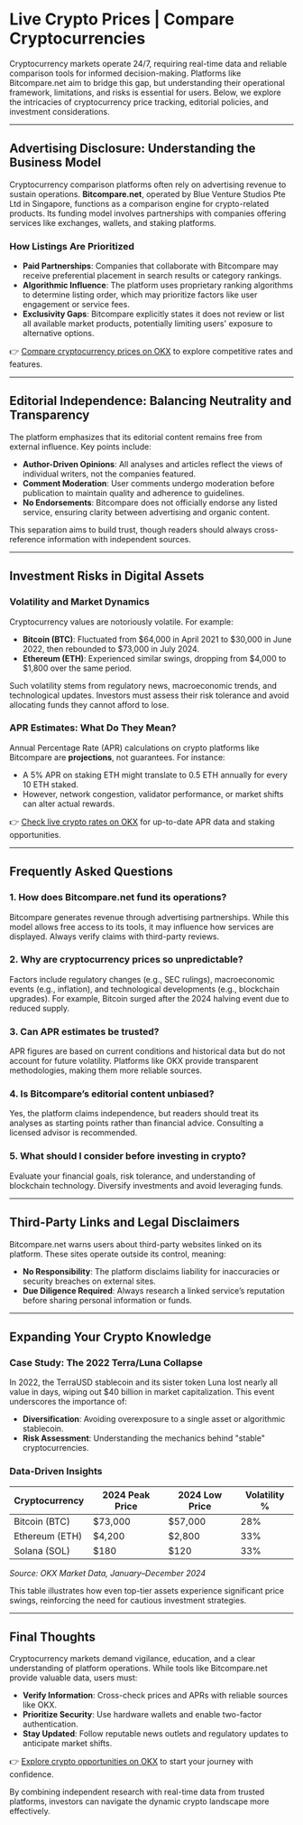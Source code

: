 # Live Crypto Prices | Compare Cryptocurrencies  

Cryptocurrency markets operate 24/7, requiring real-time data and reliable comparison tools for informed decision-making. Platforms like Bitcompare.net aim to bridge this gap, but understanding their operational framework, limitations, and risks is essential for users. Below, we explore the intricacies of cryptocurrency price tracking, editorial policies, and investment considerations.  

---

## Advertising Disclosure: Understanding the Business Model  

Cryptocurrency comparison platforms often rely on advertising revenue to sustain operations. **Bitcompare.net**, operated by Blue Venture Studios Pte Ltd in Singapore, functions as a comparison engine for crypto-related products. Its funding model involves partnerships with companies offering services like exchanges, wallets, and staking platforms.  

### How Listings Are Prioritized  
- **Paid Partnerships**: Companies that collaborate with Bitcompare may receive preferential placement in search results or category rankings.  
- **Algorithmic Influence**: The platform uses proprietary ranking algorithms to determine listing order, which may prioritize factors like user engagement or service fees.  
- **Exclusivity Gaps**: Bitcompare explicitly states it does not review or list all available market products, potentially limiting users' exposure to alternative options.  

👉 [Compare cryptocurrency prices on OKX](https://bit.ly/okx-bonus) to explore competitive rates and features.  

---

## Editorial Independence: Balancing Neutrality and Transparency  

The platform emphasizes that its editorial content remains free from external influence. Key points include:  
- **Author-Driven Opinions**: All analyses and articles reflect the views of individual writers, not the companies featured.  
- **Comment Moderation**: User comments undergo moderation before publication to maintain quality and adherence to guidelines.  
- **No Endorsements**: Bitcompare does not officially endorse any listed service, ensuring clarity between advertising and organic content.  

This separation aims to build trust, though readers should always cross-reference information with independent sources.  

---

## Investment Risks in Digital Assets  

### Volatility and Market Dynamics  
Cryptocurrency values are notoriously volatile. For example:  
- **Bitcoin (BTC)**: Fluctuated from $64,000 in April 2021 to $30,000 in June 2022, then rebounded to $73,000 in July 2024.  
- **Ethereum (ETH)**: Experienced similar swings, dropping from $4,000 to $1,800 over the same period.  

Such volatility stems from regulatory news, macroeconomic trends, and technological updates. Investors must assess their risk tolerance and avoid allocating funds they cannot afford to lose.  

### APR Estimates: What Do They Mean?  
Annual Percentage Rate (APR) calculations on crypto platforms like Bitcompare are **projections**, not guarantees. For instance:  
- A 5% APR on staking ETH might translate to 0.5 ETH annually for every 10 ETH staked.  
- However, network congestion, validator performance, or market shifts can alter actual rewards.  

👉 [Check live crypto rates on OKX](https://bit.ly/okx-bonus) for up-to-date APR data and staking opportunities.  

---

## Frequently Asked Questions  

### **1. How does Bitcompare.net fund its operations?**  
Bitcompare generates revenue through advertising partnerships. While this model allows free access to its tools, it may influence how services are displayed. Always verify claims with third-party reviews.  

### **2. Why are cryptocurrency prices so unpredictable?**  
Factors include regulatory changes (e.g., SEC rulings), macroeconomic events (e.g., inflation), and technological developments (e.g., blockchain upgrades). For example, Bitcoin surged after the 2024 halving event due to reduced supply.  

### **3. Can APR estimates be trusted?**  
APR figures are based on current conditions and historical data but do not account for future volatility. Platforms like OKX provide transparent methodologies, making them more reliable sources.  

### **4. Is Bitcompare’s editorial content unbiased?**  
Yes, the platform claims independence, but readers should treat its analyses as starting points rather than financial advice. Consulting a licensed advisor is recommended.  

### **5. What should I consider before investing in crypto?**  
Evaluate your financial goals, risk tolerance, and understanding of blockchain technology. Diversify investments and avoid leveraging funds.  

---

## Third-Party Links and Legal Disclaimers  

Bitcompare.net warns users about third-party websites linked on its platform. These sites operate outside its control, meaning:  
- **No Responsibility**: The platform disclaims liability for inaccuracies or security breaches on external sites.  
- **Due Diligence Required**: Always research a linked service’s reputation before sharing personal information or funds.  

---

## Expanding Your Crypto Knowledge  

### Case Study: The 2022 Terra/Luna Collapse  
In 2022, the TerraUSD stablecoin and its sister token Luna lost nearly all value in days, wiping out $40 billion in market capitalization. This event underscores the importance of:  
- **Diversification**: Avoiding overexposure to a single asset or algorithmic stablecoin.  
- **Risk Assessment**: Understanding the mechanics behind "stable" cryptocurrencies.  

### Data-Driven Insights  
| Cryptocurrency | 2024 Peak Price | 2024 Low Price | Volatility % |  
|----------------|-----------------|----------------|--------------|  
| Bitcoin (BTC)  | $73,000         | $57,000        | 28%          |  
| Ethereum (ETH) | $4,200          | $2,800         | 33%          |  
| Solana (SOL)   | $180            | $120           | 33%          |  

*Source: OKX Market Data, January–December 2024*  

This table illustrates how even top-tier assets experience significant price swings, reinforcing the need for cautious investment strategies.  

---

## Final Thoughts  

Cryptocurrency markets demand vigilance, education, and a clear understanding of platform operations. While tools like Bitcompare.net provide valuable data, users must:  
- **Verify Information**: Cross-check prices and APRs with reliable sources like OKX.  
- **Prioritize Security**: Use hardware wallets and enable two-factor authentication.  
- **Stay Updated**: Follow reputable news outlets and regulatory updates to anticipate market shifts.  

👉 [Explore crypto opportunities on OKX](https://bit.ly/okx-bonus) to start your journey with confidence.  

By combining independent research with real-time data from trusted platforms, investors can navigate the dynamic crypto landscape more effectively.